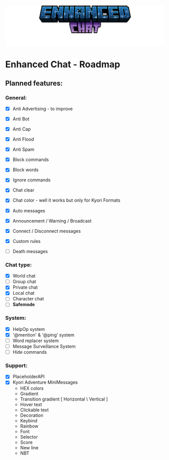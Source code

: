 ![Enhanced Chat](images/title.png)
# Enhanced Chat - Roadmap

## Planned features:

### General:
- [x] Anti Advertising - to improve
- [x] Anti Bot
- [x] Anti Cap
- [x] Anti Flood
- [x] Anti Spam


- [x] Block commands
- [x] Block words
- [x] Ignore commands


- [x] Chat clear
- [x] Chat color - well it works but only for Kyori Formats


- [x] Auto messages
- [x] Announcement / Warning / Broadcast
- [x] Connect / Disconnect messages
- [x] Custom rules
- [ ] Death messages


### Chat type:
- [x] World chat
- [ ] Group chat
- [x] Private chat
- [x] Local chat
- [ ] Character chat
- [ ] **Safemode**

### System:
- [x] HelpOp system
- [x] '@mention' & '@ping' system
- [ ] Word replacer system
- [ ] Message Surveillance System
- [ ] Hide commands

### Support:
- [x] PlaceholderAPI
- [x] Kyori Adventure MiniMessages
  - HEX colors
  - Gradient
  - Transition gradient [ Horizontal \ Vertical ]
  - Hover text
  - Clickable text
  - Decoration
  - Keybind
  - Rainbow
  - Font
  - Selector
  - Score
  - New line
  - NBT